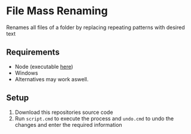 # File Mass Renaming
Renames all files of a folder by replacing repeating patterns with desired text

## Requirements
- Node (executable [here](https://nodejs.org/en/download/))
- Windows
- Alternatives may work aswell.

## Setup
1. Download this repositories source code
2. Run `script.cmd` to execute the process and `undo.cmd` to undo the changes and enter the required information